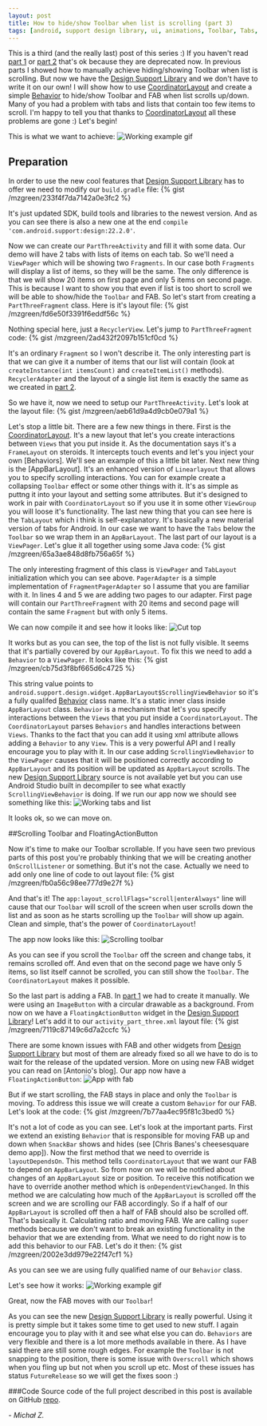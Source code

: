 ```yaml
---
layout: post
title: How to hide/show Toolbar when list is scrolling (part 3)
tags: [android, support design library, ui, animations, Toolbar, Tabs, FAB,]
---
```


This is a third (and the really last) post of this series :) If you haven't read [part 1] or [part 2] that's ok because they are deprecated now. In previous parts I showed how to manually achieve hiding/showing Toolbar when list is scrolling. But now we have the [Design Support Library] and we don't have to write it on our own! I will show how to use [CoordinatorLayout] and create a simple [Behavior] to hide/show Toolbar and FAB when list scrolls up/down. Many of you had a problem with tabs and lists that contain too few items to scroll. I'm happy to tell you that thanks to [CoordinatorLayout] all these problems are gone :) Let's begin!

This is what we want to achieve:
![Working example gif](/images/3/scrollingtoolbarandfab.gif "Working example gif")

## Preparation
In order to use the new cool features that [Design Support Library] has to offer we need to modify our `build.gradle` file:
{% gist /mzgreen/233f4f7da7142a0e3fc2 %}

It's just updated SDK, build tools and libraries to the newest version. And as you can see there is also a new one at the end `compile 'com.android.support:design:22.2.0'`.

Now we can create our `PartThreeActivity` and fill it with some data. Our demo will have 2 tabs with lists of items on each tab. So we'll need a `ViewPager` which will be showing two `Fragments`. In our case both `Fragments` will display a list of items, so they will be the same. The only difference is that we will show 20 items on first page and only 5 items on second page. This is because I want to show you that even if list is too short to scroll we will be able to show/hide the `Toolbar` and FAB. So let's start from creating a `PartThreeFragment` class.
Here is it's layout file:
{% gist /mzgreen/fd6e50f3391f6eddf56c %}

Nothing special here, just a `RecyclerView`. Let's jump to `PartThreeFragment` code:
{% gist /mzgreen/2ad432f2097b151cf0cd %}

It's an ordinary `Fragment` so I won't describe it. The only interesting part is that we can give it a number of items that our list will contain (look at `createInstance(int itemsCount)` and `createItemList()` methods). `RecyclerAdapter` and the layout of a single list item is exactly the same as we created in [part 2].

So we have it, now we need to setup our `PartThreeActivity`. Let's look at the layout file:
{% gist /mzgreen/aeb61d9a4d9cb0e079a1 %}

Let's stop a little bit. There are a few new things in there. First is the [CoordinatorLayout]. It's a new layout that let's you create interactions between `Views` that you put inside it. As the documentation says it's a `FrameLayout` on steroids. It intercepts touch events and let's you inject your own [Behaviors]. We'll see an example of this a little bit later. Next new thing is the [AppBarLayout]. It's an enhanced version of `Linearlayout` that allows you to specify scrolling interactions. You can for example create a collapsing `Toolbar` effect or some other things with it. It's as simple as puttng it into your layout and setting some attributes. But it's designed to work in pair with `CoordinatorLayout` so if you use it in some other `ViewGroup` you will loose it's functionality. The last new thing that you can see here is the `TabLayout` which i think is self-explanatory. It's basically a new material version of tabs for Android. In our case we want to have the `Tabs` below the `Toolbar` so we wrap them in an `AppBarLayout`. The last part of our layout is a `ViewPager`. Let's glue it all together using some Java code:
{% gist /mzgreen/65a3ae848d8fb756a65f %}

The only interesting fragment of this class is `ViewPager` and `TabLayout` initialization which you can see above. `PagerAdapter` is a simple implementation of `FragmentPagerAdapter` so I assume that you are familiar with it. In lines 4 and 5 we are adding two pages to our adapter. First page will contain our `PartThreeFragment` with 20 items and second page will contain the same `Fragment` but with only 5 items.

We can now compile it and see how it looks like:
![Cut top](/images/3/screencuttop.png "Cut top")

It works but as you can see, the top of the list is not fully visible. It seems that it's partially covered by our `AppBarLayout`. To fix this we need to add a `Behavior` to a `ViewPager`. It looks like this:
{% gist /mzgreen/cb75d3f8bf665d6c4725 %}

This string value points to `android.support.design.widget.AppBarLayout$ScrollingViewBehavior` so it's a fully qualifed [Behavior] class name. It's a static inner class inside `AppBarLayout` class. `Behavior` is a mechanism that let's you specify interactions between the `Views` that you put inside a `CoordinatorLayout`. The `CoordinatorLayout` parses `Behaviors` and handles interactions between `Views`. Thanks to the fact that you can add it using xml attribute allows adding a `Behavior` to any `View`. This is a very powerful API and I really encourage you to play with it. In our case adding `ScrollingViewBehavior` to the `ViewPager` causes that it will be positioned correctly according to `AppBarLayout` and its position will be updated as `AppBarLayout` scrolls. The new [Design Support Library] source is not available yet but you can use Android Studio built in decompiler to see what exactly `ScrollingViewBehavior` is doing.
If we run our app now we should see something like this:
![Working tabs and list](/images/3/onlytabs.gif "Working tabs and list")

It looks ok, so we can move on.

##Scrolling Toolbar and FloatingActionButton

Now it's time to make our Toolbar scrollable. If you have seen two previous parts of this post you're probably thinking that we will be creating another `OnScrollListener` or something. But it's not the case. Actually we need to add only one line of code to out layout file:
{% gist /mzgreen/fb0a56c98ee777d9e27f %}

And that's it! The `app:layout_scrollFlags="scroll|enterAlways"` line will cause that our `Toolbar` will scroll of the screen when user scrolls down the list and as soon as he starts scrolling up the `Toolbar` will show up again. Clean and simple, that's the power of `CoordinatorLayout`!

The app now looks like this:
![Scrolling toolbar](/images/3/scrollingtoolbar.gif "Scrolling toolbar")

As you can see if you scroll the `Toolbar` off the screen and change tabs, it remains scrolled off. And even that on the second page we have only 5 items, so list itself cannot be scrolled, you can still show the `Toolbar`. The `CoordinatorLayout` makes it possible.

So the last part is adding a FAB. In [part 1] we had to create it manually. We were using an `ImageButton` with a circular drawable as a background. From now on we have a `FloatingActionButton` widget in the [Design Support Library]! Let's add it to our `activity_part_three.xml` layout file:
{% gist /mzgreen/7119c87149c6d7a2ccfc %}

There are some known issues with FAB and other widgets from [Design Support Library] but most of them are already fixed so all we have to do is to wait for the release of the updated version. More on using new FAB widget you can read on [Antonio's blog]. Our app now have a `FloatingActionButton`:
![App with fab](/images/3/screenwithfab.png "App with fab")

But if we start scrolling, the FAB stays in place and only the `Toolbar` is moving. To address this issue we will create a custom `Behavior` for our FAB. Let's look at the code:
{% gist /mzgreen/7b77aa4ec95f81c3bed0 %}

It's not a lot of code as you can see. Let's look at the important parts. First we extend an existing `Behavior` that is responsible for moving FAB up and down when `SnackBar` shows and hides (see [Chris Banes's cheesesquare demo app]). Now the first method that we need to override is `layoutDependsOn`. This method tells `CoordinatorLayout` that we want our FAB to depend on `AppBarLayout`. So from now on we will be notified about changes of an `AppBarLayout` size or position. To receive this notification we have to override another method which is `onDependentViewChanged`. In this method we are calculating how much of the `AppBarLayout` is scrolled off the screen and we are scrolling our FAB accordingly. So if a half of our `AppBarLayout` is scrolled off then a half of FAB should also be scrolled off. That's basically it. Calculating ratio and moving FAB. We are calling `super` methods because we don't want to break an existing functionality in the behavior that we are extending from. What we need to do right now is to add this behavior to our FAB. Let's do it then:
{% gist /mzgreen/2002e3dd979e22f47cf1 %}

As you can see we are using fully qualified name of our `Behavior` class.

Let's see how it works:
![Working example gif](/images/3/scrollingtoolbarandfab.gif "Working example gif")

Great, now the FAB moves with our `Toolbar`!



As you can see the new [Design Support Library] is really powerful. Using it is pretty simple but it takes some time to get used to new stuff. I again encourage you to play with it and see what else you can do. `Behaviors` are very flexible and there is a lot more methods available in there. As I have said there are still some rough edges. For example the `Toolbar` is not snapping to the position, there is some issue with `Overscroll` which shows when you fling up but not when you scroll up etc. Most of these issues has status `FutureRelease` so we will get the fixes soon :)

###Code
Source code of the full project described in this post is available on GitHub [repo].

 *- Michał Z.*


[part 1]:http://mzgreen.github.io/2015/02/15/How-to-hideshow-Toolbar-when-list-is-scroling%28part1%29/
[part 2]:https://mzgreen.github.io/2015/02/28/How-to-hideshow-Toolbar-when-list-is-scrolling%28part2%29/
[Design Support Library]:http://android-developers.blogspot.com/2015/05/android-design-support-library.html
[CoordinatorLayout]:http://developer.android.com/reference/android/support/design/widget/CoordinatorLayout.html
[Behavior]:http://developer.android.com/reference/android/support/design/widget/CoordinatorLayout.Behavior.html
[Antonio’s blog]:http://antonioleiva.com/floating-action-button/
[Chris Banes’s cheesesquare demo app]:https://github.com/chrisbanes/cheesesquare
[repo]:https://github.com/mzgreen/HideOnScrollExample


